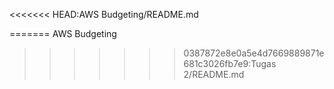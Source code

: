<<<<<<< HEAD:AWS Budgeting/README.md

=======
AWS Budgeting
>>>>>>> 0387872e8e0a5e4d7669889871e681c3026fb7e9:Tugas 2/README.md
